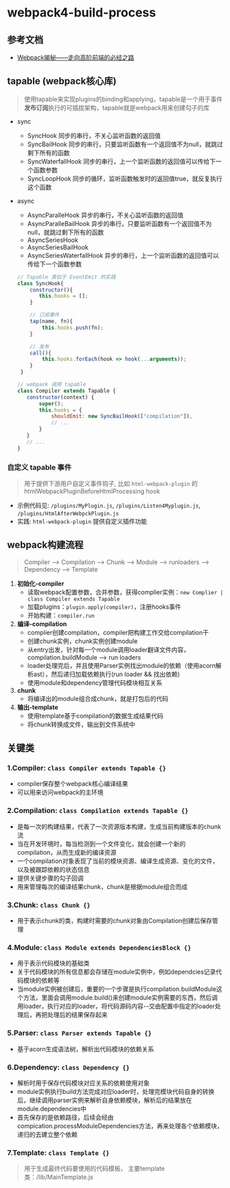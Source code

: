 # webpack4-build-process

## 参考文档
* [Webpack揭秘——走向高阶前端的必经之路](https://juejin.cn/post/6844903685407916039)

## tapable (webpack核心库)
> 使用tapable来实现plugins的binding和applying，tapable是一个用于事件**发布订阅**执行的可插拔架构，tapable就是webpack用来创建勾子的库
  * sync
     - SyncHook 同步的串行，不关心监听函数的返回值
     - SyncBailHook 同步的串行，只要监听函数有一个返回值不为null，就跳过剩下所有的函数
     - SyncWaterfallHook 同步的串行，上一个监听函数的返回值可以传给下一个函数参数
     - SyncLoopHook 同步的循环，监听函数触发时的返回值true，就反复执行这个函数
  * async
     - AsyncParalleHook 异步的串行，不关心监听函数的返回值
     - AsyncParalleBailHook 异步的串行，只要监听函数有一个返回值不为null，就跳过剩下所有的函数
     - AsyncSeriesHook
     - AsyncSeriesBailHook
     - AsyncSeriesWaterfallHook 异步的串行，上一个监听函数的返回值可以传给下一个函数参数

     ```js
     // Tapable 类似于 EventEmit 的实践
     class SyncHook{
         constructor(){
            this.hooks = [];
         }

         // 订阅事件
         tap(name, fn){
             this.hooks.push(fn);
         }

         // 发布
         call(){
             this.hooks.forEach(hook => hook(...arguments));
         }
      }
     ```

     ```js
     // webpack 调用 tapable
     class Compiler extends Tapable {
	    constructor(context) {
		    super();
            this.hooks = {
                shouldEmit: new SyncBailHook(["compilation"]),
                // ...
            }
        }
        // ...
    }
     ```
### 自定义 tapable 事件

> 用于提供下游用户自定义事件钩子, 比如  `html-webpack-plugin` 的 htmlWebpackPluginBeforeHtmlProcessing hook

* 示例代码见: `/plugins/MyPlugin.js`, `/plugins/Listen4Myplugin.js`, `/plugins/HtmlAfterWebpckPlugin.js`
* 实践: `html-webpack-plugin` 提供自定义插件功能


## webpack构建流程
> Compiler --> Compilation --> Chunk --> Module --> runloaders --> Dependency --> Template
  1. **初始化-compiler**
     - 读取webpack配置参数，合并参数，获得complier实例：`new Complier | class Compiler extends Tapable`
     - 加载plugins：`plugin.apply(compiler)`，注册hooks事件
     - 开始构建：`compiler.run `
  2. **编译-compilation**
     - complier创建compilation，compiler把构建工作交给compilation干
     - 创建chunk实例，chunk实例创建module
     - 从entry出发，针对每一个module调用loader翻译文件内容，compilation.buildModule --> run loaders
     - loader处理完后，并且使用Parser实例找出module的依赖（使用acorn解析ast），然后递归加载依赖执行(run loader && 找出依赖)
     - 使用module和dependency管理代码模块相互关系
  3. **chunk**
     - 将编译出的module组合成chunk，就是打包后的代码
  3. **输出-template**
     - 使用template基于compilation的数据生成结果代码
     - 将chunk转换成文件，输出到文件系统中


## 关键类

### 1.Compiler: `class Compiler extends Tapable {}`
* compiler保存整个webpack核心编译结果
* 可以用来访问webpack的主环境


### 2.Compilation: `class Compilation extends Tapable {}`
* 是每一次的构建结果，代表了一次资源版本构建，生成当前构建版本的chunk流
* 当在开发环境时，每当检测到一个文件变化，就会创建一个新的compilation，从而生成新的编译资源
* 一个compilation对象表现了当前的模块资源、编译生成资源、变化的文件，以及被跟踪依赖的状态信息
* 提供关键步骤的勾子回调
* 用来管理每次的编译结果chunk，chunk是根据module组合而成


### 3.Chunk: `class Chunk {}`
* 用于表示chunk的类，构建时需要的chunk对象由Compilation创建后保存管理


### 4.Module: `class Module extends DependenciesBlock {}`
* 用于表示代码模块的基础类
* 关于代码模块的所有信息都会存储在module实例中，例如dependcies记录代码模块的依赖等
* 当module实例被创建后，重要的一个步骤是执行compilation.buildModule这个方法，里面会调用module.build()来创建module实例需要的东西，然后调用loader，执行对应的loader，将代码源码内容--交由配置中指定的loader处理后，再把处理后的结果保存起来


### 5.Parser: `class Parser extends Tapable {}`
* 基于acorn生成语法树，解析出代码模块的依赖关系


### 6.Dependency: `class Dependency {}`
* 解析时用于保存代码模块对应关系的依赖使用对象
* module实例执行build方法完成对应loader时，处理完模块代码自身的转换后，继续调用parser实例来解析自身依赖模块，解析后的结果放在module.dependencies中
* 首先保存的是依赖路径，后续会经由compication.processModuleDependencies方法，再来处理各个依赖模块，递归的去建立整个依赖

### 7.Template: `class Template {}`
> 用于生成最终代码要使用的代码模板，
> 主要template类：/lib/MainTemplate.js